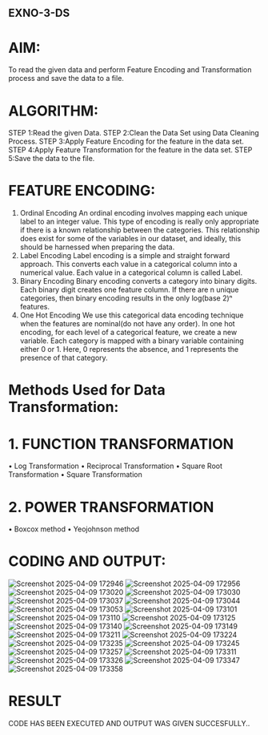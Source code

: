 ## EXNO-3-DS

# AIM:
To read the given data and perform Feature Encoding and Transformation process and save the data to a file.

# ALGORITHM:
STEP 1:Read the given Data.
STEP 2:Clean the Data Set using Data Cleaning Process.
STEP 3:Apply Feature Encoding for the feature in the data set.
STEP 4:Apply Feature Transformation for the feature in the data set.
STEP 5:Save the data to the file.

# FEATURE ENCODING:
1. Ordinal Encoding
An ordinal encoding involves mapping each unique label to an integer value. This type of encoding is really only appropriate if there is a known relationship between the categories. This relationship does exist for some of the variables in our dataset, and ideally, this should be harnessed when preparing the data.
2. Label Encoding
Label encoding is a simple and straight forward approach. This converts each value in a categorical column into a numerical value. Each value in a categorical column is called Label.
3. Binary Encoding
Binary encoding converts a category into binary digits. Each binary digit creates one feature column. If there are n unique categories, then binary encoding results in the only log(base 2)ⁿ features.
4. One Hot Encoding
We use this categorical data encoding technique when the features are nominal(do not have any order). In one hot encoding, for each level of a categorical feature, we create a new variable. Each category is mapped with a binary variable containing either 0 or 1. Here, 0 represents the absence, and 1 represents the presence of that category.

# Methods Used for Data Transformation:
  # 1. FUNCTION TRANSFORMATION
• Log Transformation
• Reciprocal Transformation
• Square Root Transformation
• Square Transformation
  # 2. POWER TRANSFORMATION
• Boxcox method
• Yeojohnson method

# CODING AND OUTPUT:
![Screenshot 2025-04-09 172946](https://github.com/user-attachments/assets/83b55179-8ca8-4083-9997-600ee820f49b)
![Screenshot 2025-04-09 172956](https://github.com/user-attachments/assets/d0a54c11-1ae0-4f3d-99ed-c5ff7ea43638)
![Screenshot 2025-04-09 173020](https://github.com/user-attachments/assets/39281cb9-9a6c-49bd-8f7b-953bbef4971a)
![Screenshot 2025-04-09 173030](https://github.com/user-attachments/assets/e3242c56-27c1-4551-9af6-719056af9732)
![Screenshot 2025-04-09 173037](https://github.com/user-attachments/assets/07fc0574-94c2-4d91-895b-afe262d4e403)
![Screenshot 2025-04-09 173044](https://github.com/user-attachments/assets/7cf1ba69-965f-4cba-94ad-e6616b1778a7)
![Screenshot 2025-04-09 173053](https://github.com/user-attachments/assets/b6d8e150-60e6-457c-ab3c-d63fd3833606)
![Screenshot 2025-04-09 173101](https://github.com/user-attachments/assets/7f45b0b4-2b36-406c-a848-734bcc4d1439)
![Screenshot 2025-04-09 173110](https://github.com/user-attachments/assets/ad648590-e5a6-4671-8b45-bedfd23872d0)
![Screenshot 2025-04-09 173125](https://github.com/user-attachments/assets/8460a68c-d256-40af-b0f3-077bfa53cf3d)
![Screenshot 2025-04-09 173140](https://github.com/user-attachments/assets/e3b9160e-4632-451a-ab03-7278b08c2728)
![Screenshot 2025-04-09 173149](https://github.com/user-attachments/assets/c74f122a-cc8c-49ae-97c5-3127011e9da8)
![Screenshot 2025-04-09 173211](https://github.com/user-attachments/assets/3e60b257-308e-4380-a8e4-2a5dc63a5a31)
![Screenshot 2025-04-09 173224](https://github.com/user-attachments/assets/ee80df50-fbf1-4aa3-83e4-eee5449d64fc)
![Screenshot 2025-04-09 173235](https://github.com/user-attachments/assets/6144b3bf-3611-4175-857f-239e39e96c4f)
![Screenshot 2025-04-09 173245](https://github.com/user-attachments/assets/4910c003-ffd6-4503-a2e6-2c2877c44c5f)
![Screenshot 2025-04-09 173257](https://github.com/user-attachments/assets/4cb9e67b-d0f7-4cc9-aab2-cee872985452)
![Screenshot 2025-04-09 173311](https://github.com/user-attachments/assets/6c8da8dc-0ae7-4f7d-ae6e-17df2f1873ca)
![Screenshot 2025-04-09 173326](https://github.com/user-attachments/assets/26a46027-f70b-4013-a3a6-805dcd61d554)
![Screenshot 2025-04-09 173347](https://github.com/user-attachments/assets/fee21f91-90e9-4a26-b6cc-08c8ec0b3718)
![Screenshot 2025-04-09 173358](https://github.com/user-attachments/assets/55484a2a-2227-49f3-b448-8ac3d72cb202)

# RESULT
  CODE HAS BEEN EXECUTED AND OUTPUT WAS GIVEN SUCCESFULLY..

       
